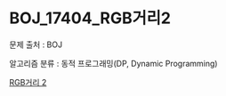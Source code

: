 # BOJ_17404_RGB거리2
문제 출처 : BOJ

알고리즘 분류 : 동적 프로그래밍(DP, Dynamic Programming)

[RGB거리 2](https://www.acmicpc.net/problem/17404)